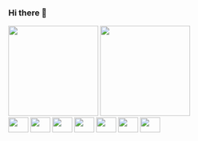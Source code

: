 ### Hi there 👋

<!--
**zeotoni/zeotoni** is a ✨ _special_ ✨ repository because its `README.md` (this file) appears on your GitHub profile.

Here are some ideas to get you started:

- 🔭 I’m currently working on ...
- 🌱 I’m currently learning ...
- 👯 I’m looking to collaborate on ...
- 🤔 I’m looking for help with ...
- 💬 Ask me about ...
- 📫 How to reach me: ...
- 😄 Pronouns: ...
- ⚡ Fun fact: ...

-->
<div>
  <img height="180em" src="https://github-readme-stats.vercel.app/api?username=zeotoni&show_icons=true&theme=merko"/>
  <img height="180em" src="https://github-readme-stats.vercel.app/api/top-langs/?username=zeotoni&layout=compact&theme=merko"/>
</div>
<div>
    <img align="center" width="40" height="30" src="https://cdn.jsdelivr.net/gh/devicons/devicon/icons/angularjs/angularjs-original.svg"/>              
    <img align="center" width="40" height="30" src="https://cdn.jsdelivr.net/gh/devicons/devicon/icons/typescript/typescript-original.svg"/>              
    <img align="center" width="40" height="30" src="https://cdn.jsdelivr.net/gh/devicons/devicon/icons/javascript/javascript-original.svg"/>              
    <img align="center" width="40" height="30" src="https://cdn.jsdelivr.net/gh/devicons/devicon/icons/nodejs/nodejs-original.svg"/>              
    <img align="center" width="40" height="30" src="https://cdn.jsdelivr.net/gh/devicons/devicon/icons/java/java-original.svg"/>              
    <img align="center" width="40" height="30" src="https://cdn.jsdelivr.net/gh/devicons/devicon/icons/html5/html5-original.svg"/>              
    <img align="center" width="40" height="30" src="https://cdn.jsdelivr.net/gh/devicons/devicon/icons/css3/css3-original.svg"/>              
</div>
